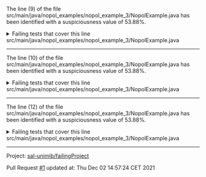 The line (9) of the file src/main/java/nopol_examples/nopol_example_3/NopolExample.java has been identified with a suspiciousness value of 53.88%.

<details>
     <summary>Failing tests that cover this line</summary>

- `nopol_examples.nopol_example_3.NopolExampleTest#test3`
- `nopol_examples.nopol_example_3.NopolExampleTest#test4`
- `nopol_examples.nopol_example_3.NopolExampleTest#test1`
- `nopol_examples.nopol_example_3.NopolExampleTest#test2`
- `nopol_examples.nopol_example_3.NopolExampleTest#test7`
- `nopol_examples.nopol_example_3.NopolExampleTest#test8`
- `nopol_examples.nopol_example_3.NopolExampleTest#test5`
- `nopol_examples.nopol_example_3.NopolExampleTest#test6`
- `nopol_examples.nopol_example_3.NopolExampleTest#test9`
</details>
src/main/java/nopol_examples/nopol_example_3/NopolExample.java

**********************************

The line (10) of the file src/main/java/nopol_examples/nopol_example_3/NopolExample.java has been identified with a suspiciousness value of 53.88%.

<details>
     <summary>Failing tests that cover this line</summary>

- `nopol_examples.nopol_example_3.NopolExampleTest#test3`
- `nopol_examples.nopol_example_3.NopolExampleTest#test4`
- `nopol_examples.nopol_example_3.NopolExampleTest#test1`
- `nopol_examples.nopol_example_3.NopolExampleTest#test2`
- `nopol_examples.nopol_example_3.NopolExampleTest#test7`
- `nopol_examples.nopol_example_3.NopolExampleTest#test8`
- `nopol_examples.nopol_example_3.NopolExampleTest#test5`
- `nopol_examples.nopol_example_3.NopolExampleTest#test6`
- `nopol_examples.nopol_example_3.NopolExampleTest#test9`
</details>
src/main/java/nopol_examples/nopol_example_3/NopolExample.java

**********************************

The line (12) of the file src/main/java/nopol_examples/nopol_example_3/NopolExample.java has been identified with a suspiciousness value of 53.88%.

<details>
     <summary>Failing tests that cover this line</summary>

- `nopol_examples.nopol_example_3.NopolExampleTest#test3`
- `nopol_examples.nopol_example_3.NopolExampleTest#test4`
- `nopol_examples.nopol_example_3.NopolExampleTest#test1`
- `nopol_examples.nopol_example_3.NopolExampleTest#test2`
- `nopol_examples.nopol_example_3.NopolExampleTest#test7`
- `nopol_examples.nopol_example_3.NopolExampleTest#test8`
- `nopol_examples.nopol_example_3.NopolExampleTest#test5`
- `nopol_examples.nopol_example_3.NopolExampleTest#test6`
- `nopol_examples.nopol_example_3.NopolExampleTest#test9`
</details>
src/main/java/nopol_examples/nopol_example_3/NopolExample.java

**********************************

Project: [sal-unimib/failingProject](https://api.github.com/repos/sal-unimib/failingProject)

Pull Request [#1](https://github.com/sal-unimib/failingProject/pull/1) updated at: Thu Dec 02 14:57:24 CET 2021